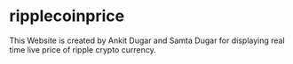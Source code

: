 # ripplecoinprice
This Website is created by Ankit Dugar and Samta Dugar for displaying real time live price of ripple crypto currency.
